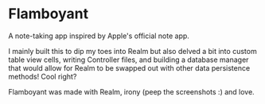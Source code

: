 # Flamboyant

A note-taking app inspired by Apple's official note app.  

I mainly built this to dip my toes into Realm but also delved a bit into custom table view cells, writing Controller files, and building a database manager that would allow for Realm to be swapped out with other data persistence methods!  Cool right?

Flamboyant was made with Realm, irony (peep the screenshots :) and love.

